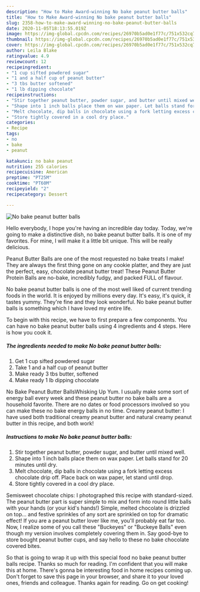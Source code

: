 ```yaml
---
description: "How to Make Award-winning No bake peanut butter balls"
title: "How to Make Award-winning No bake peanut butter balls"
slug: 2358-how-to-make-award-winning-no-bake-peanut-butter-balls
date: 2020-11-05T18:13:55.019Z
image: https://img-global.cpcdn.com/recipes/26970b5ad0e1f77c/751x532cq70/no-bake-peanut-butter-balls-recipe-main-photo.jpg
thumbnail: https://img-global.cpcdn.com/recipes/26970b5ad0e1f77c/751x532cq70/no-bake-peanut-butter-balls-recipe-main-photo.jpg
cover: https://img-global.cpcdn.com/recipes/26970b5ad0e1f77c/751x532cq70/no-bake-peanut-butter-balls-recipe-main-photo.jpg
author: Leila Blake
ratingvalue: 4.9
reviewcount: 12
recipeingredient:
- "1 cup sifted powdered sugar"
- "1 and a half cup of peanut butter"
- "3 tbs butter softened"
- "1 lb dipping chocolate"
recipeinstructions:
- "Stir together peanut butter, powder sugar, and butter until mixed well."
- "Shape into 1 inch balls place them on wax paper. Let balls stand for 20 minutes until dry."
- "Melt chocolate, dip balls in chocolate using a fork letting excess chocolate drip off. Place back on wax paper, let stand until drop."
- "Store tightly covered in a cool dry place."
categories:
- Recipe
tags:
- no
- bake
- peanut

katakunci: no bake peanut 
nutrition: 255 calories
recipecuisine: American
preptime: "PT25M"
cooktime: "PT60M"
recipeyield: "2"
recipecategory: Dessert

---
```



![No bake peanut butter balls](https://img-global.cpcdn.com/recipes/26970b5ad0e1f77c/751x532cq70/no-bake-peanut-butter-balls-recipe-main-photo.jpg)

Hello everybody, I hope you're having an incredible day today. Today, we're going to make a distinctive dish, no bake peanut butter balls. It is one of my favorites. For mine, I will make it a little bit unique. This will be really delicious.

Peanut Butter Balls are one of the most requested no bake treats I make! They are always the first thing gone on any cookie platter, and they are just the perfect, easy, chocolate peanut butter treat! These Peanut Butter Protein Balls are no-bake, incredibly fudgy, and packed FULL of flavour.

No bake peanut butter balls is one of the most well liked of current trending foods in the world. It is enjoyed by millions every day. It's easy, it's quick, it tastes yummy. They're fine and they look wonderful. No bake peanut butter balls is something which I have loved my entire life.


To begin with this recipe, we have to first prepare a few components. You can have no bake peanut butter balls using 4 ingredients and 4 steps. Here is how you cook it.

<!--inarticleads1-->

##### The ingredients needed to make No bake peanut butter balls:

1. Get 1 cup sifted powdered sugar
1. Take 1 and a half cup of peanut butter
1. Make ready 3 tbs butter, softened
1. Make ready 1 lb dipping chocolate


No Bake Peanut Butter BallsWhisking Up Yum. I usually make some sort of energy ball every week and these peanut butter no bake balls are a household favorite. There are no dates or food processors involved so you can make these no bake energy balls in no time. Creamy peanut butter: I have used both traditional creamy peanut butter and natural creamy peanut butter in this recipe, and both work! 

<!--inarticleads2-->

##### Instructions to make No bake peanut butter balls:

1. Stir together peanut butter, powder sugar, and butter until mixed well.
1. Shape into 1 inch balls place them on wax paper. Let balls stand for 20 minutes until dry.
1. Melt chocolate, dip balls in chocolate using a fork letting excess chocolate drip off. Place back on wax paper, let stand until drop.
1. Store tightly covered in a cool dry place.


Semisweet chocolate chips: I photographed this recipe with standard-sized. The peanut butter part is super simple to mix and form into round little balls with your hands (or your kid&#39;s hands!) Simple, melted chocolate is drizzled on top… and festive sprinkles of any sort are sprinkled on top for dramatic effect! If you are a peanut butter lover like me, you&#39;ll probably eat far too. Now, I realize some of you call these &#34;Buckeyes&#34; or &#34;Buckeye Balls&#34; even though my version involves completely covering them in. Say good-bye to store bought peanut butter cups, and say hello to these no bake chocolate covered bites. 

So that is going to wrap it up with this special food no bake peanut butter balls recipe. Thanks so much for reading. I'm confident that you will make this at home. There's gonna be interesting food in home recipes coming up. Don't forget to save this page in your browser, and share it to your loved ones, friends and colleague. Thanks again for reading. Go on get cooking!
